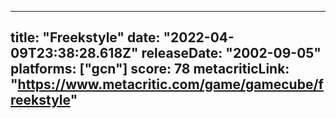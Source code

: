
---
title: "Freekstyle"
date: "2022-04-09T23:38:28.618Z"
releaseDate: "2002-09-05"
platforms: ["gcn"]
score: 78
metacriticLink: "https://www.metacritic.com/game/gamecube/freekstyle"
---
